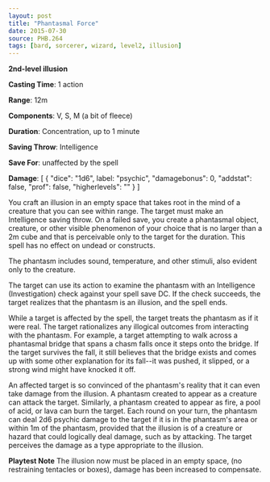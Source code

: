 ```yaml
---
layout: post
title: "Phantasmal Force"
date: 2015-07-30
source: PHB.264
tags: [bard, sorcerer, wizard, level2, illusion]
---
```


**2nd-level illusion**

**Casting Time**: 1 action

**Range**: 12m

**Components**: V, S, M (a bit of fleece)

**Duration**: Concentration, up to 1 minute

**Saving Throw**: Intelligence

**Save For**: unaffected by the spell

**Damage**: [ { "dice": "1d6", label: "psychic", "damagebonus": 0, "addstat": false, "prof": false, "higherlevels": "" } ]

You craft an illusion in an empty space that takes root in the mind of a creature that you can see within range. The target must make an Intelligence saving throw. On a failed save, you create a phantasmal object, creature, or other visible phenomenon of your choice that is no larger than a 2m cube and that is perceivable only to the target for the duration. This spell has no effect on undead or constructs.

The phantasm includes sound, temperature, and other stimuli, also evident only to the creature.

The target can use its action to examine the phantasm with an Intelligence (Investigation) check against your spell save DC. If the check succeeds, the target realizes that the phantasm is an illusion, and the spell ends.

While a target is affected by the spell, the target treats the phantasm as if it were real. The target rationalizes any illogical outcomes from interacting with the phantasm. For example, a target attempting to walk across a phantasmal bridge that spans a chasm falls once it steps onto the bridge. If the target survives the fall, it still believes that the bridge exists and comes up with some other explanation for its fall--it was pushed, it slipped, or a strong wind might have knocked it off.

An affected target is so convinced of the phantasm's reality that it can even take damage from the illusion. A phantasm created to appear as a creature can attack the target. Similarly, a phantasm created to appear as fire, a pool of acid, or lava can burn the target. Each round on your turn, the phantasm can deal 2d6 psychic damage to the target if it is in the phantasm's area or within 1m of the phantasm, provided that the illusion is of a creature or hazard that could logically deal damage, such as by attacking. The target perceives the damage as a type appropriate to the illusion.

**Playtest Note** The illusion now must be placed in an empty space, (no restraining tentacles or boxes), damage has been increased to compensate.
